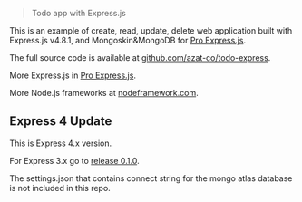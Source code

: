 > Todo app with Express.js

This is an example of create, read, update, delete web application built with Express.js v4.8.1, and Mongoskin&MongoDB for [Pro Express.js](http://proexpressjs.com).

The full source code is available at [github.com/azat-co/todo-express](http://github.com/azat-co/todo-express).

More Express.js in [Pro Express.js](http://proexpressjs.com).

More Node.js frameworks at [nodeframework.com](http://nodeframework.com).


## Express 4 Update

This is Express 4.x version.

For Express 3.x go to [release 0.1.0](https://github.com/azat-co/todo-express/releases/tag/v0.1.0).

The settings.json that contains connect string for the mongo atlas database is not included in this repo.
